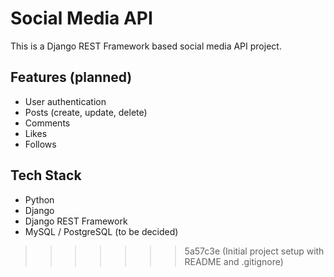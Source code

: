 # Social Media API

This is a Django REST Framework based social media API project.

## Features (planned)
- User authentication
- Posts (create, update, delete)
- Comments
- Likes
- Follows

## Tech Stack
- Python
- Django
- Django REST Framework
- MySQL / PostgreSQL (to be decided)
>>>>>>> 5a57c3e (Initial project setup with README and .gitignore)
